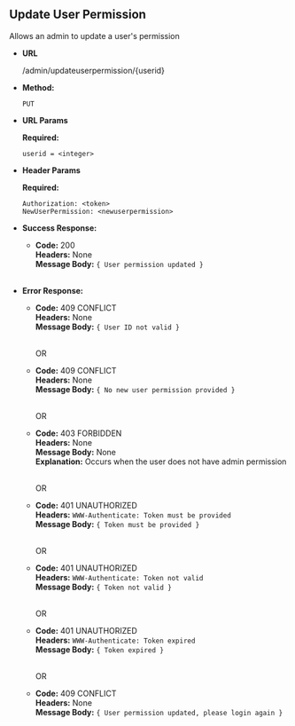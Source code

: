 **Update User Permission**
----
  Allows an admin to update a user's permission

* **URL**

  /admin/updateuserpermission/{userid}

* **Method:**

  `PUT`
  
*  **URL Params**

    **Required:**
    
   `userid = <integer>` <br />
  
*  **Header Params**

   **Required:**
 
   `Authorization: <token>` <br />
   `NewUserPermission: <newuserpermission>` <br />

* **Success Response:**

  * **Code:** 200 <br />
    **Headers:** None <br />
    **Message Body:** `{ User permission updated }` <br /><br />
 
* **Error Response:**

  * **Code:** 409 CONFLICT <br />
    **Headers:** None <br />
    **Message Body:** `{ User ID not valid }` <br /><br />

    OR

  * **Code:** 409 CONFLICT <br />
    **Headers:** None <br />
    **Message Body:** `{ No new user permission provided }` <br /><br />

    OR

  * **Code:** 403 FORBIDDEN <br />
    **Headers:** None <br />
    **Message Body:** None <br />
    **Explanation:** Occurs when the user does not have admin permission <br /><br />

    OR
    
  * **Code:** 401 UNAUTHORIZED <br />
    **Headers:** `WWW-Authenticate: Token must be provided` <br />
    **Message Body:** `{ Token must be provided }` <br /><br />

    OR

  * **Code:** 401 UNAUTHORIZED <br />
    **Headers:** `WWW-Authenticate: Token not valid` <br />
    **Message Body:** `{ Token not valid }` <br /><br />

    OR

  * **Code:** 401 UNAUTHORIZED <br />
    **Headers:** `WWW-Authenticate: Token expired` <br />
    **Message Body:** `{ Token expired }` <br /><br />

    OR

  * **Code:** 409 CONFLICT <br />
    **Headers:** None <br />
    **Message Body:** `{ User permission updated, please login again }` <br /><br />
